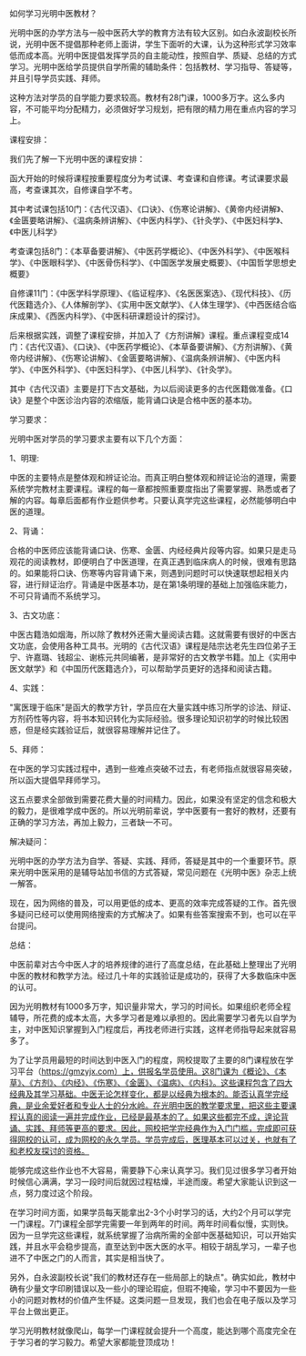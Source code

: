 如何学习光明中医教材？

光明中医的办学方法与一般中医药大学的教育方法有较大区别。如白永波副校长所说，光明中医不提倡那种老师上面讲，学生下面听的大课，认为这种形式学习效率低而成本高。光明中医提倡发挥学员的自主能动性，按照自学、质疑、总结的方式学习。光明中医给学员提供自学所需的辅助条件：包括教材、学习指导、答疑等，并且引导学员实践、拜师。

这种方法对学员的自学能力要求较高。教材有28门课，1000多万字。这么多内容，不可能平均分配精力，必须做好学习规划，把有限的精力用在重点内容的学习上。

课程安排：

我们先了解一下光明中医的课程安排：

函大开始的时候将课程按重要程度分为考试课、考查课和自修课。考试课要求最高，考查课其次，自修课自学不考。

其中考试课包括10门：《古代汉语》、《口诀》、《伤寒论讲解》、《黄帝内经讲解》、《金匮要略讲解》、《温病条辨讲解》、《中医内科学》、《针灸学》、《中医妇科学》、《中医儿科学》

考查课包括8门：《本草备要讲解》、《中医药学概论》、《中医外科学》、《中医喉科学》、《中医眼科学》、《中医骨伤科学》、《中国医学发展史概要》、《中国哲学思想史概要》

自修课11门：《中医学科学原理》、《临证程序》、《名医医案选》、《现代科技》、《历代医籍选介》、《人体解剖学》、《实用中医文献学》、《人体生理学》、《中西医结合临床成果》、《西医内科学》、《中医科研课题设计的探讨》。

后来根据实践，调整了课程安排，并加入了《方剂讲解》课程。重点课程变成14门：《古代汉语》、《口诀》、《中医药学概论》、《本草备要讲解》、《方剂讲解》、《黄帝内经讲解》、《伤寒论讲解》、《金匮要略讲解》、《温病条辨讲解》、《中医内科学》、《中医外科学》、《中医妇科学》、《中医儿科学》、《针灸学》。

其中《古代汉语》主要是打下古文基础，为以后阅读更多的古代医籍做准备。《口诀》是整个中医诊治内容的浓缩版，能背诵口诀是合格中医的基本功。

学习要求：

光明中医对学员的学习要求主要有以下几个方面：

1、明理:

中医的主要特点是整体观和辨证论治。而真正明白整体观和辨证论治的道理，需要系统学完教材主要课程。课程的每一章都按照重要度指出了需要掌握、熟悉或者了解的内容。每章后面都有作业题供参考。只要认真学完这些课程，必然能够明白中医的道理。

2、背诵：

合格的中医师应该能背诵口诀、伤寒、金匮、内经经典片段等内容。如果只是走马观花的阅读教材，即便明白了中医道理，在真正遇到临床病人的时候，很难有思路的。如果能将口诀、伤寒等内容背诵下来，则遇到问题时可以快速联想起相关内容，进行辩证治疗。背诵是中医基本功，是在第1条明理的基础上加强临床能力，不可只背诵而不系统学习。

3、古文功底：

中医古籍浩如烟海，所以除了教材外还需大量阅读古籍。这就需要有很好的中医古文功底，会使用各种工具书。光明的《古代汉语》课程是陆宗达老先生四位弟子王宁、许嘉璐、钱超尘、谢栋元共同编著，是非常好的古文教学书籍。加上《实用中医文献学》和《中国历代医籍选介》，可以帮助学员更好的选择和阅读古籍。

4、实践：

"寓医理于临床"是函大的教学方针，学员应在大量实践中练习所学的诊法、辩证、方剂药性等内容，将书本知识转化为实际经验。很多理论知识初学的时候比较困惑，但是经实践验证后，就很容易理解并记住了。

5、拜师：

在中医的学习实践过程中，遇到一些难点突破不过去，有老师指点就很容易突破，所以函大提倡早拜师学习。

这五点要求全部做到需要花费大量的时间精力。因此，如果没有坚定的信念和极大的毅力，是很难学成中医的。所以光明前辈说，学中医要有一套好的教材，还要有正确的学习方法，再加上毅力，三者缺一不可。

解决疑问：

光明中医的办学方法为自学、答疑、实践、拜师，答疑是其中的一个重要环节。原来光明中医采用的是辅导站加书信的方式答疑，常见问题在《光明中医》杂志上统一解答。

现在，因为网络的普及，可以用更低的成本、更高的效率完成答疑的工作。首先很多疑问已经可以使用网络搜索的方式解决了。如果有些答案搜索不到，也可以在平台提问。

总结：

中医前辈对古今中医人才的培养规律的进行了高度总结，在此基础上整理出了光明中医的教材和教学方法。经过几十年的实践验证是成功的，获得了大多数临床中医的认可。

因为光明教材有1000多万字，知识量非常大，学习的时间长。如果组织老师全程辅导，所花费的成本太高，大多学习者是难以承担的。因此需要学习者先以自学为主，对中医知识掌握到入门程度后，再找老师进行实践，这样老师指导起来就容易多了。

为了让学员用最短的时间达到中医入门的程度，网校提取了主要的8门课程放在学习平台（https://gmzyjx.com）上，供报名学员使用。这8门课为《概论》、《本草》、《方剂》、《内经》、《伤寒》、《金匮》、《温病》、《内科》。这些课程包含了四大经典及其学习基础。中医无论怎样变化，都是以经典为根本的。能否认真学完经典，是业余爱好者和专业人士的分水岭。在光明中医的教学要求里，把这些主要课程认真的阅读一遍并完成作业，已经是最基本的了。如果这些都完不成，遑论背诵、实践、拜师等更高的要求。因此，网校把学完经典作为入门门槛，完成即可获得网校的认可，成为网校的永久学员。学员完成后，医理基本可以过关，也就有了和老校友探讨的资格。

能够完成这些作业也不大容易，需要静下心来认真学习。我们见过很多学习者开始时候信心满满，学习一段时间后就因过程枯燥，半途而废。希望大家能认识到这一点，努力度过这个阶段。

在学习时间方面，如果学员每天能拿出2-3个小时学习的话，大约2个月可以学完一门课程。7门课程全部学完需要一年到两年的时间。两年时间看似慢，实则快。因为一旦学完这些课程，就系统掌握了治病所需的全部中医基础知识，可以开始实践，并且水平会稳步提高，直至达到中医大医的水平。相较于胡乱学习，一辈子也进不了中医之门的人而言，其实是相当快了。

另外，白永波副校长说"我们的教材还存在一些局部上的缺点"。确实如此，教材中确有少量文字印刷错误以及一些小的理论瑕疵，但瑕不掩瑜，学习中不要因为一些小的问题对教材的价值产生怀疑。这类问题一旦发现，我们也会在电子版以及学习平台上做出更正。

学习光明教材就像爬山，每学一门课程就会提升一个高度，能达到哪个高度完全在于学习者的学习毅力。希望大家都能登顶成功！
